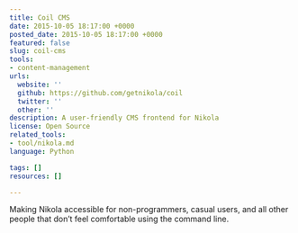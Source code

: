 ```yaml
---
title: Coil CMS
date: 2015-10-05 18:17:00 +0000
posted_date: 2015-10-05 18:17:00 +0000
featured: false
slug: coil-cms
tools:
- content-management
urls:
  website: ''
  github: https://github.com/getnikola/coil
  twitter: ''
  other: ''
description: A user-friendly CMS frontend for Nikola
license: Open Source
related_tools:
- tool/nikola.md
language: Python

tags: []
resources: []

---
```

Making Nikola accessible for non-programmers, casual users, and all other people that don’t feel comfortable using the command line.





